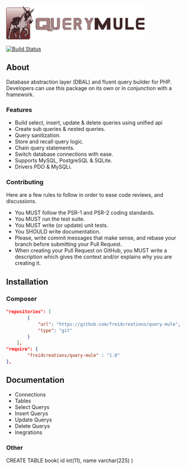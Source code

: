 <img src="docs/logo.png" width="375" height="90">

[![Build Status](https://travis-ci.org/blue-strawburry/query-mule.svg?branch=master)](https://travis-ci.org/blue-strawburry/query-mule)

## About
Database abstraction layer (DBAL) and fluent query builder for PHP. Developers can use this package on its own or in conjunction with a framework.

### Features
* Build select, insert, update & delete queries using unified api 
* Create sub queries & nested queries.
* Query sanitization.
* Store and recall query logic.
* Chain query statements.
* Switch database connections with ease.
* Supports MySQL, PostgreSQL & SQLite.
* Drivers PDO & MySQLi.

### Contributing
Here are a few rules to follow in order to ease code reviews, 
and discussions.
 
* You MUST follow the PSR-1 and PSR-2 coding standards.  
* You MUST run the test suite.
* You MUST write (or update) unit tests.
* You SHOULD write documentation.
* Please, write commit messages that make sense, and rebase your branch before submitting your Pull Request.
* When creating your Pull Request on GitHub, you MUST write a description which gives the context and/or explains why you are creating it.


## Installation

### Composer
```json
"repositories": [
        {
            "url": "https://github.com/freidcreations/query-mule",
            "type": "git"
        }
    ],
"require": {
        "freidcreations/query-mule" : "1.0"
},
```

## Documentation
* Connections
* Tables
* Select Querys
* Insert Querys
* Update Querys
* Delete Querys
* Inegrations



### Other
CREATE TABLE book(
  id int(11),
  name varchar(225)
)






